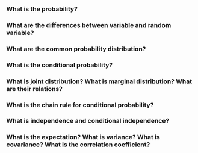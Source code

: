 ###  What is the probability?

###  What are the differences between variable and random variable?

###  What are the common probability distribution?

###  What is the conditional probability?

###  What is joint distribution? What is marginal distribution? What are their relations?

###  What is the chain rule for conditional probability?

###  What is independence and conditional independence?

###  What is the expectation? What is variance? What is covariance? What is the correlation coefficient?